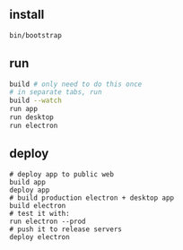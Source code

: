 ## install

```sh
bin/bootstrap
```

## run

```sh
build # only need to do this once
# in separate tabs, run
build --watch
run app
run desktop
run electron
```

## deploy

```
# deploy app to public web
build app
deploy app
# build production electron + desktop app
build electron
# test it with:
run electron --prod
# push it to release servers
deploy electron
```
